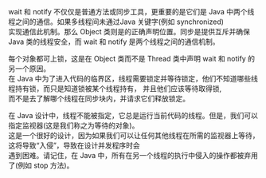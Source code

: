 wait 和 notify 不仅仅是普通方法或同步工具，更重要的是它们是 Java 中两个线程之间的通信。如果多线程间未通过Java 关键字(例如 synchronized)  
实现通信此机制。那么 Object 类则是的正确声明位置。同步是提供互斥并确保 Java 类的线程安全，而 wait 和 notify 是两个线程之间的通信机制。  

每个对象都可上锁，这是在 Object 类而不是 Thread 类中声明 wait 和 notify 的另一个原因。  
在 Java 中为了进入代码的临界区，线程需要锁定并等待锁定，他们不知道哪些线程持有锁，而只是知道锁被某个线程持有， 并且他们应该等待取得锁,  
而不是去了解哪个线程在同步块内，并请求它们释放锁定。 


在 Java 设计中，线程不能被指定，它总是运行当前代码的线程。但是，我们可以指定监视器(这是我们称之为等待的对象)。  
这是一个很好的设计，因为如果我们可以让任何其他线程在所需的监视器上等待，这将导致“入侵”，导致在设计并发程序时会  
遇到困难。请记住，在 Java 中，所有在另一个线程的执行中侵入的操作都被弃用了(例如 stop 方法)。